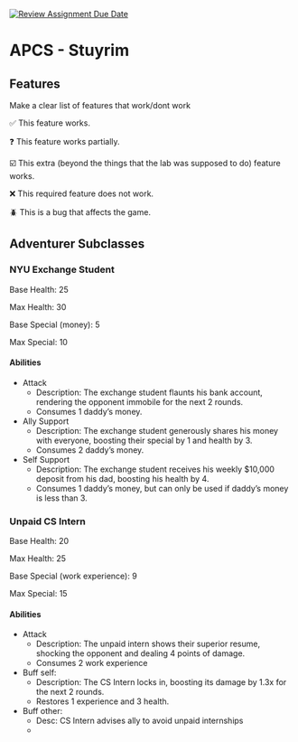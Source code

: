 [![Review Assignment Due Date](https://classroom.github.com/assets/deadline-readme-button-22041afd0340ce965d47ae6ef1cefeee28c7c493a6346c4f15d667ab976d596c.svg)](https://classroom.github.com/a/KprAwj1n)
# APCS - Stuyrim

## Features

Make a clear list of features that work/dont work

:white_check_mark: This feature works.

:question: This feature works partially.

:ballot_box_with_check: This extra (beyond the things that the lab was supposed to do) feature works.

:x: This required feature does not work.

:beetle: This is a bug that affects the game.


## Adventurer Subclasses

### NYU Exchange Student
Base Health: 25

Max Health: 30

Base Special (money): 5

Max Special: 10

#### Abilities
- Attack
  - Description: The exchange student flaunts his bank account, rendering the opponent immobile for the next 2 rounds.
  - Consumes 1 daddy’s money.
- Ally Support
  - Description: The exchange student generously shares his money with everyone, boosting their special by 1 and health by 3.
  - Consumes 2 daddy’s money.
- Self Support
  - Description: The exchange student receives his weekly $10,000 deposit from his dad, boosting his health by 4.
  - Consumes 1 daddy’s money, but can only be used if daddy’s money is less than 3.

### Unpaid CS Intern
Base Health: 20

Max Health: 25

Base Special (work experience): 9

Max Special: 15

#### Abilities
- Attack
  - Description: The unpaid intern shows their superior resume, shocking the opponent and dealing 4 points of damage.
  - Consumes 2 work experience
- Buff self: 
  - Description: The CS Intern locks in, boosting its damage by 1.3x for the next 2 rounds. 
  - Restores 1 experience and 3 health.
- Buff other:
  - Desc: CS Intern advises ally to avoid unpaid internships
  -


